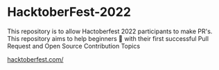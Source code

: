 # HacktoberFest-2022
This repository is to allow Hactoberfest 2022 participants to make PR's. This repository aims to help beginners 🤔 with their first successful Pull Request and Open Source Contribution  Topics

[hacktoberfest.com/](https://hacktoberfest.digitalocean.com/)
